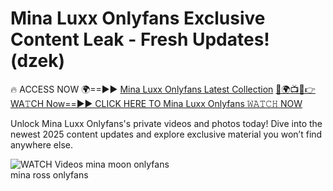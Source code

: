 # Mina Luxx Onlyfans Exclusive Content Leak - Fresh Updates! (dzek)

🔥 ACCESS NOW 🌍==►► <a href="https://tinyurl.com/3fjeunct" rel="nofollow">Mina Luxx Onlyfans Latest Collection</a></h3>
[🔴🌍📺📱👉WA𝚃CH Now==►► CLICK HERE TO Mina Luxx Onlyfans 𝚆𝙰𝚃𝙲𝙷 NOW](https://tinyurl.com/3fjeunct)

Unlock Mina Luxx Onlyfans's private videos and photos today! Dive into the newest 2025 content updates and explore exclusive material you won’t find anywhere else.


<a href="https://tinyurl.com/3fjeunct" rel="nofollow" data-target="animated-image.originalLink"><img src="https://camo.githubusercontent.com/8a4f000d20f83aca3bf7ec5f350d767afa0574a8a352519fd8cfa583a6f93a33/68747470733a2f2f692e696d6775722e636f6d2f644a486b345a712e676966" alt="WATCH Videos" data-canonical-src="https://i.imgur.com/dJHk4Zq.gif" style="max-width: 100%; display: inline-block;" data-target="animated-image.originalImage"></a>
mina moon onlyfans<br>
mina ross onlyfans